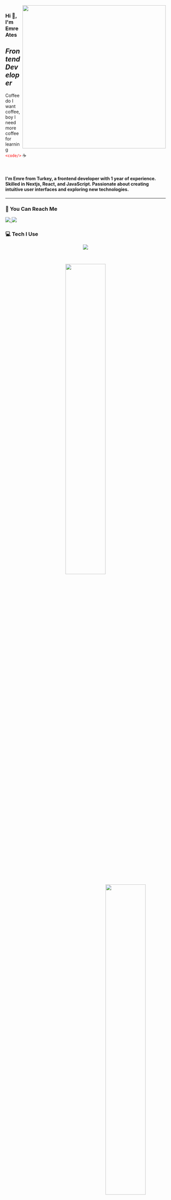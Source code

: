 <img src="https://media.giphy.com/media/ASd0Ukj0y3qMM/giphy.gif" align="right" width="450" height="auto" margin="5px">

### Hi :wave:, I'm Emre Ates

## _Frontend Developer_

Coffee do I want coffee, boy I need more coffee for learning <font color="red"> `<code/>` </font> :coffee:

<br>

#### I'm Emre from Turkey, a frontend developer with 1 year of experience. Skilled in Nextjs, React, and JavaScript. Passionate about creating intuitive user interfaces and exploring new technologies.

---

### :speech_balloon: You Can Reach Me

<a href="https://www.linkedin.com/in/emresates/">
  <img src="https://skillicons.dev/icons?i=linkedin" />
</a>

<a href="https://www.instagram.com/secenory/">
  <img src="https://skillicons.dev/icons?i=instagram" />
</a>

### :computer: Tech I Use

<p align="center">
  <a href="https://skillicons.dev">
    <img src="https://skillicons.dev/icons?i=nextjs,react,js,html,sass,css,bootstrap,tailwind,materialui,styledcomponents,redux,jquery,postgres,mongodb,nodejs,express,github" />
  </a>
</p>

<!-- ### :keyboard: Not a Professional But Have Knowledge -->

<!-- ![Familiar](https://skillicons.dev/icons?i=graphql,django)  -->

<br>

<!-- <img height=200 src="https://github-readme-stats.vercel.app/api?username=emresates&show_icons=true"> -->
<p align="center"> 
  <div align="center">
    <img width="50%" src="https://github-readme-streak-stats.herokuapp.com/?user=emresates&theme=gotham&border=61dafb&hide_border=true" />
    <img align="right" width="50%" src="https://github-readme-stats.vercel.app/api?username=emresates&show_icons=true&theme=gotham&border_color=61dafb&hide_border=true" />
  </div>
  <br>
<div align="center">
  <img height="200" align="left" width="290" src="https://github-readme-stats.vercel.app/api/top-langs/?username=emresates&layout=compact&theme=gotham">
</div>
</p>
